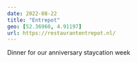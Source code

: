 ```yaml
---
date: 2022-08-22
title: "Entrepot"
geo: [52.36960, 4.91197]
url: https://restaurantentrepot.nl/
---
```


Dinner for our anniversary staycation week
